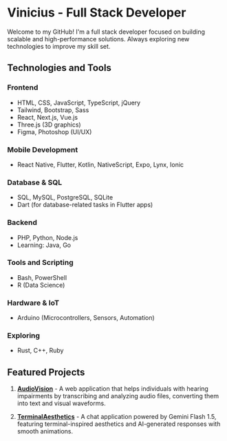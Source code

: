 # Vinicius - Full Stack Developer  

Welcome to my GitHub! I'm a full stack developer focused on building scalable and high-performance solutions. Always exploring new technologies to improve my skill set.  

## Technologies and Tools  

### Frontend  
- HTML, CSS, JavaScript, TypeScript, jQuery  
- Tailwind, Bootstrap, Sass  
- React, Next.js, Vue.js  
- Three.js (3D graphics)  
- Figma, Photoshop (UI/UX)  

### Mobile Development  
- React Native, Flutter, Kotlin, NativeScript, Expo, Lynx, Ionic

### Database & SQL
- SQL, MySQL, PostgreSQL, SQLite
- Dart (for database-related tasks in Flutter apps)

### Backend  
- PHP, Python, Node.js  
- Learning: Java, Go  

### Tools and Scripting  
- Bash, PowerShell  
- R (Data Science)

### Hardware & IoT  
- Arduino (Microcontrollers, Sensors, Automation)

### Exploring  
- Rust, C++, Ruby

## Featured Projects  

1. **[AudioVision](https://github.com/vxncius-dev/audiovision)** - A web application that helps individuals with hearing impairments by transcribing and analyzing audio files, converting them into text and visual waveforms.  

2. **[TerminalAesthetics](https://github.com/vxncius-dev/terminalaesthetics)** - A chat application powered by Gemini Flash 1.5, featuring terminal-inspired aesthetics and AI-generated responses with smooth animations.

